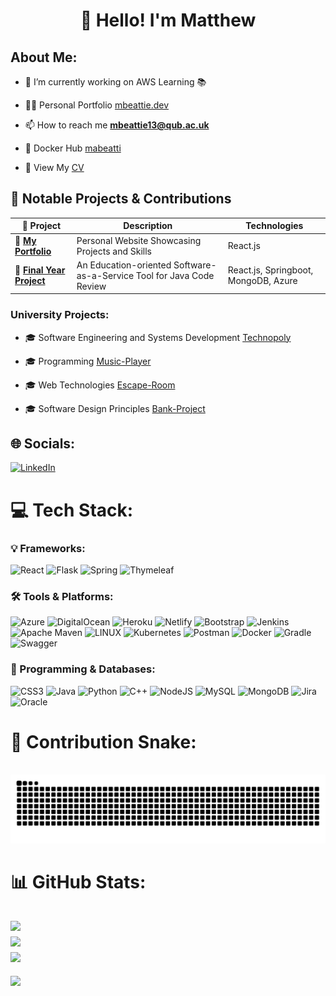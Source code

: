 <h1 align="center">👋 Hello! I'm Matthew</h1>

## About Me:
- 🔭 I’m currently working on AWS Learning 📚

- 👨‍💻 Personal Portfolio [mbeattie.dev](https://mbeattie.dev)

- 📫 How to reach me **mbeattie13@qub.ac.uk**

- 🐳 Docker Hub [mabeatti](https://hub.docker.com/u/mabeatti)

- 📄 View My [CV](https://drive.google.com/drive/folders/1LTicD0EtDttaXPBlClkg60OxazK0H9-c?usp=sharing)

## 🚀 Notable Projects & Contributions

| 🔗 Project                                                                                                                  | Description                                     | Technologies               |
| --------------------------------------------------------------------------------------------------------------------------- | ----------------------------------------------- | -------------------------- |
| 🔗 [**My Portfolio**](https://mbeattie.dev)                                                                         | Personal Website Showcasing Projects and Skills | React.js                    |
| 🔗 [**Final Year Project**](https://github.com/MBeattie02/code_review_tool)                                                                | An Education-oriented Software-as-a-Service Tool for Java Code Review     | React.js, Springboot, MongoDB, Azure         |



<h3 align="left">University Projects:</h3>

- 🎓 Software Engineering and Systems Development [Technopoly](https://github.com/MBeattie02/Technopoly)

- 🎓  Programming [Music-Player](https://github.com/MBeattie02/Music-Player)

- 🎓 Web Technologies [Escape-Room](https://github.com/MBeattie02/Escape-Room)

- 🎓 Software Design Principles [Bank-Project](https://github.com/MBeattie02/Bank-Project)

## 🌐 Socials:
[![LinkedIn](https://img.shields.io/badge/LinkedIn-%230077B5.svg?logo=linkedin&logoColor=white)](https://linkedin.com/in/matthew-beattie-b77693223) 

# 💻 Tech Stack:

### 💡 Frameworks:
![React](https://img.shields.io/badge/react-%2320232a.svg?style=for-the-badge&logo=react&logoColor=%2361DAFB)
![Flask](https://img.shields.io/badge/flask-%23000.svg?style=for-the-badge&logo=flask&logoColor=white)
![Spring](https://img.shields.io/badge/spring-%236DB33F.svg?style=for-the-badge&logo=spring&logoColor=white) ![Thymeleaf](https://img.shields.io/badge/Thymeleaf-%23005C0F.svg?style=for-the-badge&logo=Thymeleaf&logoColor=white)


### 🛠️ Tools & Platforms:
![Azure](https://img.shields.io/badge/azure-%230072C6.svg?style=for-the-badge&logo=azure-devops&logoColor=white) ![DigitalOcean](https://img.shields.io/badge/DigitalOcean-%230167ff.svg?style=for-the-badge&logo=digitalOcean&logoColor=white) ![Heroku](https://img.shields.io/badge/heroku-%23430098.svg?style=for-the-badge&logo=heroku&logoColor=white) ![Netlify](https://img.shields.io/badge/netlify-%23000000.svg?style=for-the-badge&logo=netlify&logoColor=#00C7B7)
![Bootstrap](https://img.shields.io/badge/bootstrap-%23563D7C.svg?style=for-the-badge&logo=bootstrap&logoColor=white)
![Jenkins](https://img.shields.io/badge/jenkins-%232C5263.svg?style=for-the-badge&logo=jenkins&logoColor=white) ![Apache Maven](https://img.shields.io/badge/Apache%20Maven-C71A36?style=for-the-badge&logo=Apache%20Maven&logoColor=white)
![LINUX](https://img.shields.io/badge/Linux-FCC624?style=for-the-badge&logo=linux&logoColor=black)
![Kubernetes](https://img.shields.io/badge/kubernetes-%23326ce5.svg?style=for-the-badge&logo=kubernetes&logoColor=white) ![Postman](https://img.shields.io/badge/Postman-FF6C37?style=for-the-badge&logo=postman&logoColor=white) ![Docker](https://img.shields.io/badge/docker-%230db7ed.svg?style=for-the-badge&logo=docker&logoColor=white) 
![Gradle](https://img.shields.io/badge/Gradle-02303A.svg?style=for-the-badge&logo=Gradle&logoColor=white)
![Swagger](https://img.shields.io/badge/-Swagger-%23Clojure?style=for-the-badge&logo=swagger&logoColor=white) 

###  📂 Programming & Databases:
![CSS3](https://img.shields.io/badge/css3-%231572B6.svg?style=for-the-badge&logo=css3&logoColor=white) ![Java](https://img.shields.io/badge/java-%23ED8B00.svg?style=for-the-badge&logo=java&logoColor=white) ![Python](https://img.shields.io/badge/python-3670A0?style=for-the-badge&logo=python&logoColor=ffdd54)  ![C++](https://img.shields.io/badge/c++-%2300599C.svg?style=for-the-badge&logo=c%2B%2B&logoColor=white)    ![NodeJS](https://img.shields.io/badge/node.js-6DA55F?style=for-the-badge&logo=node.js&logoColor=white)   ![MySQL](https://img.shields.io/badge/mysql-%2300f.svg?style=for-the-badge&logo=mysql&logoColor=white) ![MongoDB](https://img.shields.io/badge/MongoDB-%234ea94b.svg?style=for-the-badge&logo=mongodb&logoColor=white)    ![Jira](https://img.shields.io/badge/jira-%230A0FFF.svg?style=for-the-badge&logo=jira&logoColor=white)  ![Oracle](https://img.shields.io/badge/Oracle-F80000?style=for-the-badge&logo=oracle&logoColor=white)

###
# 🐍 Contribution Snake:
<br clear="both">

<img src="https://raw.githubusercontent.com/MBeattie02/MBeattie02/output/snake.svg" alt="Snake animation" />

###
# 📊 GitHub Stats:
![](https://github-readme-stats.vercel.app/api?username=MBeattie02&theme=dark&hide_border=false&include_all_commits=false&count_private=true)<br/>
![](https://github-readme-streak-stats.herokuapp.com/?user=MBeattie02&theme=dark&hide_border=false)<br/>
![](https://github-readme-stats.vercel.app/api/top-langs/?username=MBeattie02&theme=dark&hide_border=false&include_all_commits=false&count_private=true&layout=compact)
---
[![](https://visitcount.itsvg.in/api?id=MBeattie02&icon=0&color=0)](https://visitcount.itsvg.in)

